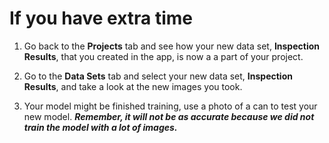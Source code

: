 

# If you have extra time

1. Go back to the <b>Projects</b> tab and see how your new data set, <b>Inspection Results</b>, that you created in the app, is now a a part of your project.

2. Go to the <b>Data Sets</b> tab and select your new data set, <b>Inspection Results</b>, and take a look at the new images you took. 

3. Your model might be finished training, use a photo of a can to test your new model. <b>*Remember, it will not be as accurate because we did not train the model with a lot of images.*</b>


